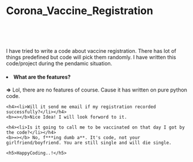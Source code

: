 # Corona_Vaccine_Registration
<br><br><br>
    <p>
        I have tried to write a code about vaccine registration. There has lot of things predefined but code will pick them randomly. I have written this code/project during the pendamic situation. 
    </p>
    <h4><li>What are the features?</li></h4>
    <b>=></b> Lol, there are no features of course. Cause it has written on pure python code. 

    <h4><li>Will it send me email if my registration recorded successfully?</li></h4>
    <b>=></b>Nice Idea! I will look forword to it.

    <h4><li>Is it going to call me to be vaccinated on that day I got by the code?</li></h4>
    <b>=></b> No, f***ing dumb a**. It's code, not your girlfriend/boyfriend. You are still single and will die single.

    <h5>HappyCoding..!</h5>
